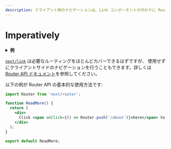 ```yaml
---
description: クライアント側のナビゲーションは、Link コンポーネントの代わりに Router API を使用することができます。このページで学んでいきましょう。
---
```


# Imperatively

<details>
  <summary><b>例</b></summary>
  <ul>
    <li><a href="https://github.com/vercel/next.js/tree/canary/examples/using-router">Router を使用する</a></li>
  </ul>
</details>

[`next/link`](/docs/api-reference/next/link.md) は必要なルーティングをほとんどカバーできるはずですが、 使用せずにクライアントサイドのナビゲーションを行うこともできます。詳しくは [Router API ドキュメント](/docs/api-reference/next/router.md#router-api)を参照してください。

以下の例が Router API の基本的な使用方法です:

```jsx
import Router from 'next/router';

function ReadMore() {
  return (
    <div>
      Click <span onClick={() => Router.push('/about')}>here</span> to read more
    </div>
  );
}

export default ReadMore;
```
